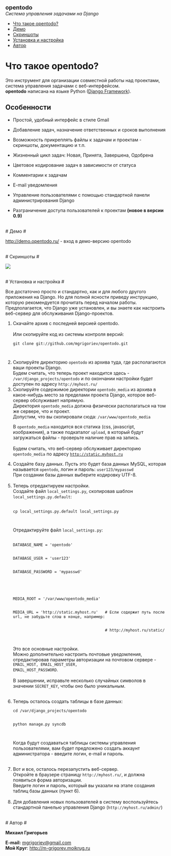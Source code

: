 <font size='4'><b>opentodo</b></font><br />
_Система управления задачами на Django_

  * <a href='http://code.google.com/p/opentodo/#Что_такое_opentodo?'>Что такое opentodo?</a><br />
  * <a href='http://code.google.com/p/opentodo/#Демо'>Демо</a><br />
  * <a href='http://code.google.com/p/opentodo/#Скриншоты'>Скриншоты</a><br />
  * <a href='http://code.google.com/p/opentodo/#Установка_и_настройка'>Установка и настройка</a><br />
  * <a href='http://code.google.com/p/opentodo/#Автор'>Автор</a><br />

# Что такое opentodo? #

Это инструмент для организации совместной работы над проектами, система управления задачами с веб-интерфейсом.<br />**opentodo** написана на языке Python ([Django Framework](http://www.djangoproject.com/)).


## Особенности ##

  * Простой, удобный интерфейс в стиле Gmail

  * Добавление задач, назначение ответственных и сроков выполнения

  * Возможность прикреплять файлы к задачам и проектам - скриншоты, документацию и т.п.

  * Жизненный цикл задач: Новая, Принята, Завершена, Одобрена

  * Цветовое кодирование задач в зависимости от статуса

  * Комментарии к задачам

  * E-mail уведомления

  * Управление пользователями с помощью стандартной панели администрирования Django

  * Разграничение доступа пользователей к проектам <b>(новое в версии 0.9)</b>

<br />
# Демо #

http://demo.opentodo.ru/ - вход в демо-версию opentodo

<br />
# Скриншоты #

[![](http://opentodo.ru/screenshots/task_list_small.gif)](http://opentodo.ru/screenshots/)

<br />
# Установка и настройка #

Все достаточно просто и стандартно, как и для любого другого приложения на Django.
Но для полной ясности приведу инструкцию, которую рекомендуется прочитать перед началом работы. Предполагается, что Django уже установлен, и вы знаете как настроить веб-сервер для обслуживания Django-проектов.

<ol>
<li>Скачайте архив с последней версией opentodo.<br>
<br>
Или скопируйте код из системы контроля версий:<br>
<pre><code>git clone git://github.com/mgrigoriev/opentodo.git<br>
</code></pre>

</li><li>Скопируйте директорию <code>opentodo</code> из архива туда, где располагаются ваши проекты Django.<br />Будем считать, что теперь проект находится здесь - <code>/var/django_projects/opentodo</code> и по окончании настройки будет доступен по адресу <code>http://myhost.ru/</code>

</li><li>Скопируйте содержимое директории <code>opentodo_media</code> из архива в какое-нибудь место за пределами проекта Django, которое веб-сервер обслуживает напрямую.<br>
Директория <code>opentodo_media</code> должна физически располагаться на том же сервере, что и проект.<br>
Допустим, что вы скопировали сюда: <code>/var/www/opentodo_media</code>

В <code>opentodo_media</code> находится вся статика (css, javascript, изображения), а также подкаталог <code>upload</code>, в который будут загружаться файлы - проверьте наличие прав на запись.<br>
<br>
Будем считать, что веб-сервер обслуживает директорию <code>opentodo_media</code> по адресу <code>http://static.myhost.ru</code>

</li><li>Создайте базу данных. Пусть это будет база данных MySQL, которая называется <code>opentodo</code>, логин и пароль: <code>user123/mypasswd</code><br />При создании базы данных выберите кодировку UTF-8.<br>
<br>
</li><li>Теперь отредактируем настройки.<br />
Создайте файл <code>local_settings.py</code>, скопировав шаблон <code>local_settings.py.default</code>:<br>
<br>
<pre><code>cp local_settings.py.default local_settings.py<br>
</code></pre>

Отредактируйте файл <code>local_settings.py</code>:<br>
<br>
<pre><code>DATABASE_NAME = 'opentodo'<br>
DATABASE_USER = 'user123'<br>
DATABASE_PASSWORD = 'mypasswd'<br>
<br>
MEDIA_ROOT = '/var/www/opentodo_media'<br>
MEDIA_URL = 'http://static.myhost.ru'   # Если содержит путь после url, не забудьте слэш в конце, например:<br>
                                        # http://myhost.ru/static/<br>
</code></pre>

Это все основные настройки.<br>
Можно дополнительно настроить почтовые уведомления, отредактировав параметры авторизации на почтовом сервере - <code>EMAIL_HOST, EMAIL_HOST_USER, EMAIL_HOST_PASSWORD</code>.<br>
<br>
В завершении, исправьте несколько случайных символов в значении <code>SECRET_KEY</code>, чтобы оно было уникальным.<br>
<br>
</li><li>Теперь осталось создать таблицы в базе данных:<br>
<pre><code>cd /var/django_projects/opentodo<br>
python manage.py syncdb<br>
</code></pre>

Когда будут создаваться таблицы системы управления пользователями, вам будет предложено создать аккаунт администратора - введите логин, e-mail и пароль.<br>
<br>
</li><li>Вот и все, осталось перезапустить веб-сервер.<br>
Откройте в браузере страницу <code>http://myhost.ru/</code>, и должна появиться форма авторизации.<br>
Введите логин и пароль, который вы указали на этапе создания таблиц базы данных (пункт 6).<br>
<br>
</li><li>Для добавления новых пользователей в систему воспользуйтесь стандартной панелью управления Django (<code>http://myhost.ru/admin/</code>)</li>
</ol>

<br />
# Автор #

**Михаил Григорьев**<br />

**E-mail:** [mgrigoriev@gmail.com](mailto:mgrigoriev@gmail.com)<br />
**Мой Круг**: http://m-grigorev.moikrug.ru